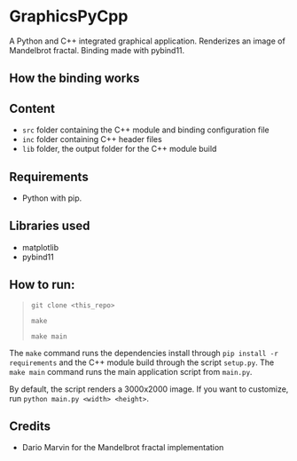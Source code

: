 # GraphicsPyCpp

A Python and C++ integrated graphical application. Renderizes an image of Mandelbrot fractal. Binding made with pybind11.

## How the binding works



## Content
* `src` folder containing the C++ module and binding configuration file
* `inc` folder containing C++ header files
* `lib` folder, the output folder for the C++ module build

## Requirements
* Python with pip.

## Libraries used
* matplotlib
* pybind11

## How to run:
> `git clone <this_repo>`
>
> `make`
>
> `make main`

The `make` command runs the dependencies install through `pip install -r requirements` and the C++ module build through the script `setup.py`. The `make main` command runs the main application script from `main.py`.

By default, the script renders a 3000x2000 image. If you want to customize, run `python main.py <width> <height>`.

## Credits
* Dario Marvin for the Mandelbrot fractal implementation
